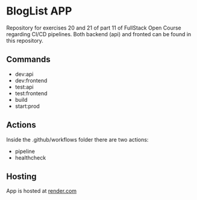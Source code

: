 # BlogList APP

Repository for exercises 20 and 21 of part 11 of FullStack Open Course regarding CI/CD pipelines. Both backend (api) and fronted can be found in this repository.

## Commands

- dev:api
- dev:frontend
- test:api 
- test:frontend
- build
- start:prod

## Actions
Inside the .github/workflows folder there are two actions:

- pipeline
- healthcheck

## Hosting

App is hosted at [render.com]()
